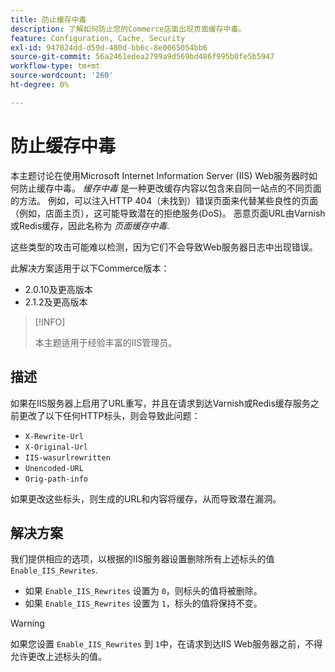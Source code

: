 ```yaml
---
title: 防止缓存中毒
description: 了解如何防止您的Commerce店面出现页面缓存中毒。
feature: Configuration, Cache, Security
exl-id: 947024dd-d59d-480d-bb6c-8e0065054bb6
source-git-commit: 56a2461edea2799a9d569bd486f995b0fe5b5947
workflow-type: tm+mt
source-wordcount: '260'
ht-degree: 0%

---
```


# 防止缓存中毒

本主题讨论在使用Microsoft Internet Information Server (IIS) Web服务器时如何防止缓存中毒。 _缓存中毒_ 是一种更改缓存内容以包含来自同一站点的不同页面的方法。 例如，可以注入HTTP 404（未找到）错误页面来代替某些良性的页面（例如，店面主页），这可能导致潜在的拒绝服务(DoS)。 恶意页面URL由Varnish或Redis缓存，因此名称为 _页面缓存中毒_.

这些类型的攻击可能难以检测，因为它们不会导致Web服务器日志中出现错误。

此解决方案适用于以下Commerce版本：

- 2.0.10及更高版本
- 2.1.2及更高版本

>[!INFO]
>
>本主题适用于经验丰富的IIS管理员。

## 描述

如果在IIS服务器上启用了URL重写，并且在请求到达Varnish或Redis缓存服务之前更改了以下任何HTTP标头，则会导致此问题：

- `X-Rewrite-Url`
- `X-Original-Url`
- `IIS-wasurlrewritten`
- `Unencoded-URL`
- `Orig-path-info`

如果更改这些标头，则生成的URL和内容将缓存，从而导致潜在漏洞。

## 解决方案

我们提供相应的选项，以根据的IIS服务器设置删除所有上述标头的值 `Enable_IIS_Rewrites`.

- 如果 `Enable_IIS_Rewrites` 设置为 `0`，则标头的值将被删除。
- 如果 `Enable_IIS_Rewrites` 设置为 `1`，标头的值将保持不变。

>[!WARNING]
>
>如果您设置 `Enable_IIS_Rewrites` 到 `1`中，在请求到达IIS Web服务器之前，不得允许更改上述标头的值。
